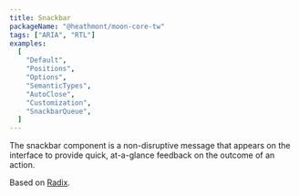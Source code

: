 ```yaml
---
title: Snackbar
packageName: "@heathmont/moon-core-tw"
tags: ["ARIA", "RTL"]
examples:
  [
    "Default",
    "Positions",
    "Options",
    "SemanticTypes",
    "AutoClose",
    "Customization",
    "SnackbarQueue",
  ]
---
```


The snackbar component is a non-disruptive message that appears on the interface to provide quick, at-a-glance feedback on the outcome of an action.

Based on [Radix](https://www.radix-ui.com/).
